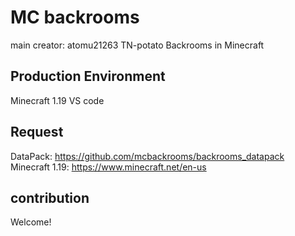 # MC backrooms
main creator: atomu21263 TN-potato
Backrooms in Minecraft

## Production Environment
Minecraft 1.19
VS code
## Request
DataPack: https://github.com/mcbackrooms/backrooms_datapack
Minecraft 1.19: https://www.minecraft.net/en-us

## contribution
Welcome! 
